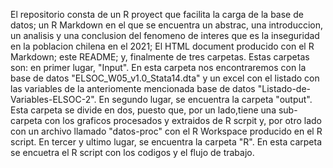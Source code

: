 El repositorio consta de un R proyect que facilita la carga de la base de datos; un R Markdown en el que se encuentra un abstrac, una introduccion, un analisis y una conclusion del fenomeno de interes que es la inseguridad en la poblacion chilena en el 2021; El HTML document producido con el R Markdown; este README; y, finalmente de tres carpetas.
Estas carpetas son: en primer lugar, "Input". En esta carpeta nos encontraremos con la base de datos "ELSOC_W05_v1.0_Stata14.dta" y un excel con el listado con las variables de la anteriomente mencionada base de datos "Listado-de-Variables-ELSOC-2". En segundo lugar, se encuentra la carpeta "output". Esta carpeta se divide en dos, puesto que, por un lado,tiene una sub-carpeta con los graficos procesados y extraidos de R scrpit y, por otro lado con un archivo llamado "datos-proc" con el R Workspace producido en el R script. En tercer y ultimo lugar, se encuentra la carpeta "R". En esta carpeta se encuetra el R script con los codigos y el flujo de trabajo.  